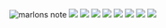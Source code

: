 ![marlons note](https://media-hosting.imagekit.io/f657f6e2b3884376/qnt_2.jpg?Expires=1841877423&Key-Pair-Id=K2ZIVPTIP2VGHC&Signature=KQrXqVOEWVZmM1unt~aHtATglaRCmfNgCBYpJshK7rCm2Ja3uZ8gjRXntThTu2NIWQzulriXtCdZw7YhVSr6xJv9vNUet1ipY7I1M3-LRuy89rG5KdQczet6gKxamRffMtceDL9nK2odof-hgx0zr1v0tPn7-7MOOE5KDeRcs0ycRTLPcEj3JbXKoZhJCXxVTey~G5iiwdXLy-GcCuxTC3N4eL2XCZg1ScrpvCgZVhfX47C19D2LyxRx4xaJpg7sxrbEsa5U8om57dvSNBd~SNuFtzhPcOGHNPra9yJKMSa6gak~-KEcXjZcDOrfJMwDhdrEbn~zS-hJEv81Bf6PqQ__
)
![](https://media-hosting.imagekit.io/d0b34f3097ee432d/qnt_3.jpg?Expires=1841877423&Key-Pair-Id=K2ZIVPTIP2VGHC&Signature=An4gEsZkzraTze1VrH-LMke5MQiZWHfBkp-dxrUU7LiiAxZTgmQRppxN2SVvM4iLM6rMfDhRpdVowfC1fcAkiGi0IWVxDhemsdnFrItttsNSo6BeJbLdWYhSGbdLuDcdvZonhZSlSVmN413GAASbva3JYDW4aKxtCySUGcohF-9nRcA13odPrNnFB3t-AjeKP437TUlNDSGlNpHxdGPyj4BzPJevwn59IS9npZ3nNCuMJMwJ23n9bRW8L2bi8dMLYOHCfTd4A75~Rz0i7X7kORsSGNjXwNQU7p3EZNzvdCHueV15InlRWl~BD3Y~T90ytDEXUOykQrZqV2RK9LM1kQ__)
![](https://media-hosting.imagekit.io/7d34a7625b8b48e9/qnt_4.jpg?Expires=1841877423&Key-Pair-Id=K2ZIVPTIP2VGHC&Signature=MXkVqua5VkDVDH2NX1LnHdl9e6Hu~TJ9rPYPoTNPEMOBhex3T72Wz5X1dvnis6vF7alm3LNiBuKj-eGS421dIua1lXMi3BgsnShrTShRH~fUSwZ~FDZ9a9SQncNPNs1~nrap6RjMZrLz2RJ96~jCJyCjO1noWmOgcNR~oJ6bNdG3O0FAsclJGtzMtP29vEj8aHv1P1wUo19B8XK-5ILEb2y0fVAr2hZbWlAUjBwy3WU1QakokdIU1ux-EyXSO20VIZJTm1RLb41DSCHGYukO3uoiAS5mEXJJO54LHOapCEH-n9J4n78MHlU4gn0BFNjCyO-sZsqYJM2K0fiDCO1RCA__)
![](https://media-hosting.imagekit.io/e0d1dac56fbb4b24/qnt_5.jpg?Expires=1841877423&Key-Pair-Id=K2ZIVPTIP2VGHC&Signature=XOljDQu9G2JGv2p6n~mJOyFKOp3z5lzTVdGSoKTtw~j1ckKX7NlaPEtgkEPtivkUj1bztXUpp5ExJMViYOo~-aBXzgKVkG39phzRlrH0q40jKEWDgylOK6il0Sdh8MNM8Z4lpip8Tksn2UOYh0v4j46jeBwxAH5xMMYmlYitmiSPge3yT6VLmWaExk7THPoAKKKQ6KoXsF3iMX5BnaFH-RGCSlmrlpGU44QSyg4krzRbzmSKQ0haec7XoweJIr3aDN9TIHvzcn3qSEBpM08RnN1STmubxiF2w01nWt2bz3RITZEY-oT2srA~VbLNWh--HDpUpDEjTl1LvDhzcNrLtg__)
![](https://media-hosting.imagekit.io/6827849e7f704a59/qnt_6.jpg?Expires=1841877423&Key-Pair-Id=K2ZIVPTIP2VGHC&Signature=r2zA1h4x8BRkKknhxrzv1qTmKQd6i1hsYF2hfdxHVm9AxRh8-o5t0AA-4khWL0iOGScqYNq8BkxQm4sPd2xRjbqz9psVR6l~UkRxsV2BCqIRhSmALPXuiIRjWtunf2P~zmR7~s8f18ylODIocVyXNAY3wDq02oo-rpnMU5SqMfuC4l1Tf5XxDzZrwcL0F-XXInaItGP5uLIzFUXPFLlcZD82-9JgPMtf2P9KRhc~E4MS2qE23xQoeU3l6A2J6ZsMHxZ73m9xrk0pMUX5RB73LtSY2hNRO21lFFh6E8Qo9gJPtHrCydyzJAWWBWBpHx82sjlWvCwa9b5Cj3LN-cxPDg__)
![](https://media-hosting.imagekit.io/223a98eb92cc4d2a/qnt_7.jpg?Expires=1841877423&Key-Pair-Id=K2ZIVPTIP2VGHC&Signature=gX7tCXJ93t1xTcg4ynBhnOtIblxel3uVJZia7tu17SeNid7zsE8ql2WVPYtcH4EqfjbYTUhx8Vsf1P~UPLRHudIxvRxuuZNocT9mmjxkBC1~rPU11vz7MMZ0LECV3c1TvvluKm7USS21vVqTWnMJ3-OEcTUC56Cd6nuOc79GM~Z0Mq6N23szgkKYwPCtDOiXPm7NA95wxOLR4J3MncywmMtAd2h~7iQwNC8OFwSxvufiZ6hpG6ZlWtmtOm2IzIcVKF3AGTFwJOZbP4YE90zVOa518lQ1REDFAtpqAVIy0GjU3dWUxODIZRSbu0YxYNg8lJSFyWJ~p3DsIhouGRCZzQ__)
![](https://media-hosting.imagekit.io/1de99c0282ac4d87/qnt_8.jpg?Expires=1841877423&Key-Pair-Id=K2ZIVPTIP2VGHC&Signature=XUf0mMjDp3f9LBwL42ZtCqAzNsBlfmHgI8~kj1TPxmzZEuzO2HUHlG6ROFbrEPrSJ0co97~AmGLZQJBjE0RchgDHDmb8fBn~MRVmLA5TIRm9S2vq1GyqzZl-qxzGHOwCKf1TnUAqWpsyZrrOUVJiueXLPITTqhTpKTVpVb856h5mq00wMvYoB3eH2qqc8fZjR5zs3bR-vhTmz4dCiPLTBrItjAezqxFPMCY6OTBQUDpReUpKbkgwXTpFrt5mKlE5k9-WVPMhF3TnBqR~il95cHajxvzTMAjn77Dk-~EUeWDcLwE5aBvseO-9KdwU-Acfxir7AupKYmkTP-mZ4CHdnA__)
![](https://media-hosting.imagekit.io/b52bb91a7da04659/qnt_9.jpg?Expires=1841877423&Key-Pair-Id=K2ZIVPTIP2VGHC&Signature=mK~cYHLrPQ1Ikaro0kkpER4WYTdZSWcPipxGzQiV6XAOOkNLe78qSnvxCul2ObpCxgyyndDmEog~pwT9XDcaJw3g2fupRmzmJXDL8PbGfjK~6~4EBk5i-Bahr74dw6~ID1kQtraF3ksb9xIMrfx96St7kvuQKUKpSHqIo6gpwB9uqFhWMZ8BnvE~msfhko7YQr0PtkUgyoo0SfZU~FrB32f7hTdAN7u7eGowyO8KOt9M7AuIzWSn6lGYJJBItrfJ59nEJXQKNnkDJPEX3RJrq-bdsLgHkKWSAy~JoHrrFFV~RQpMegenwFwZAJCSOKGdDhnzfkXuA30cLMUuA9Uoug__)
![](https://media-hosting.imagekit.io/6b5893c0934e4244/qnt_10.jpg?Expires=1841877423&Key-Pair-Id=K2ZIVPTIP2VGHC&Signature=Ey4wfmPofDrMrB-Cef7KprkvZmVasWfmMutW0qdVLPalCqBFZzgPtLeKGbi5mxpCrZ4urJ6U-ZZkytZNuI9QWs2VB~b1VoTxOJJdI3DCv9b~-hpXUXqLpRVdwC2Ca9~TtUdxaeIxYcVsm2x9S2Idf5ITWVL9k6Vocp1RWlJAElFJenWvB-HYnINmxfmMvOJmrS1pRFaPoeaqWSqx6UDEljLOQJqw6jHBR4uSB5kemT4yfclqFb5dlXMI6J9SbxXke335kvXpz4g6EctOcugJJNoaFP4GS9YOpyGzK6SRzL6dzj~yDGo9~Sf3sKByIVskxZ-7XC-o1mCcnWTTwOELlg__)

